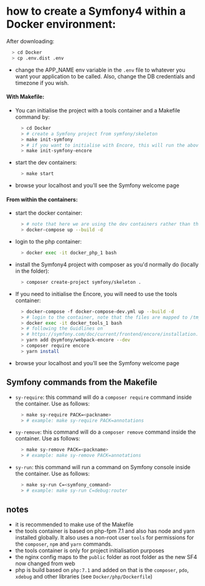 # how to create a Symfony4 within a Docker environment:
After downloading:
  ```bash
    > cd Docker
    > cp .env.dist .env
  ```
- change the APP_NAME env variable in the `.env` file to whatever you want your application to be called. Also, change the DB credentials and timezone if you wish. 

#### With Makefile:
- You can initialise the project with a tools container and a Makefile command by: 
  ```bash
    > cd Docker
    > # create a Symfony project from symfony/skeleton
    > make init-symfony
    > # if you want to initialise with Encore, this will run the above command if the application directory doesn't exists (becasue Symfony is required)
    > make init-symfony-encore
  ```
- start the dev containers:
  ```bash
    > make start
  ```
- browse your localhost and you'll see the Symfony welcome page
#### From within the containers:
- start the docker container:
  ```bash
  	> # note that here we are using the dev containers rather than the tools one
    > docker-compose up --build -d
  ```
- login to the php container:
  ```bash
    > docker exec -it docker_php_1 bash
  ```
- install the Symfony4 project with composer as you'd normally do (locally in the folder): 
  ```bash
    > composer create-project symfony/skeleton .
  ```
- If you need to initialise the Encore, you will need to use the tools container:
  ```bash
  	> docker-compose -f docker-compose-dev.yml up --build -d
  	> # login to the container, note that the files are mapped to /tmp
  	> docker exec -it docker_tools_1 bash
  	> # following the Guidlines on 
  	> # https://symfony.com/doc/current/frontend/encore/installation.html
  	> yarn add @symfony/webpack-encore --dev
  	> composer require encore
  	> yarn install
  ```
- browse your localhost and you'll see the Symfony welcome page
 
## Symfony commands from the Makefile
- `sy-require`: this command will do a `composer require` command inside the container. Use as follows:
  ```bash
    > make sy-require PACK=<packname>
    > # example: make sy-require PACK=annotations
  ```
- `sy-remove`: this command will do a `composer remove` command inside the container. Use as follows:
  ```bash
    > make sy-remove PACK=<packname>
    > # example: make sy-remove PACK=annotations
  ```
- `sy-run`: this command will run a command on Symfony console inside the container. Use as follows:
  ```bash
    > make sy-run C=<symfony_command>
    > # example: make sy-run C=debug:router
  ```
## notes
- it is recommended to make use of the Makefile
- the tools container is based on php-fpm 7.1 and also has node and yarn installed globally. It also uses a non-root user `tools` for permissions for the `composer`, `npm` and `yarn` commands.
- the tools container is only for project initialisation purposes
- the nginx config maps to the `public` folder as root folder as the new SF4 now changed from web
- php is build based on `php:7.1` and added on that is the `composer`, `pdo`, `xdebug` and other libraries (see `Docker/php/Dockerfile`)

